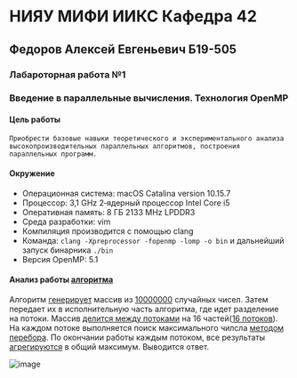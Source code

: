 # НИЯУ МИФИ ИИКС Кафедра 42
## Федоров Алексей Евгеньевич Б19-505
### Лабароторная работа №1
### Введение в параллельные вычисления. Технология OpenMP

#### Цель работы  
    Приобрести базовые навыки теоретического и экспериментального анализа         
    высокопроизводительных параллельных алгоритмов, построения параллельных программ. 
    
#### Окружение
  - Операционная система: macOS Catalina version 10.15.7
  - Процессор: 3,1 GHz 2‑ядерный процессор Intel Core i5
  - Оперативная память: 8 ГБ 2133 MHz LPDDR3
  - Среда разработки: vim
  - Компиляция производится с помощью clang
  - Команда: ```clang -Xpreprocessor -fopenmp -lomp -o bin``` и дальнейший запуск 			бинарника ```./bin```
  - Версия OpenMP: 5.1

#### Анализ работы [алгоритма](https://github.com/ullibniss/parallel-programming-2021/blob/master/labs/lab1/test.c)
  
  Алгоритм [генерирует](https://github.com/ullibniss/parallel-programming-2021/blob/master/labs/lab1/test.c#L21) массив из [10000000](https://github.com/ullibniss/parallel-programming-2021/blob/master/labs/lab1/test.c#L6) случайных чисел. Затем передает их в исполнительную часть алгоритма, где идет разделение на потоки. Массив [делится между потоками](https://github.com/ullibniss/parallel-programming-2021/blob/master/labs/lab1/test.c#L24) на 16 частей([16 потоков](https://github.com/ullibniss/parallel-programming-2021/blob/master/labs/lab1/test.c#L7)). На каждом потоке выполняется поиск максимального чилсла [методом перебора](https://github.com/ullibniss/parallel-programming-2021/blob/master/labs/lab1/test.c#L27). По окончании работы каждым потоком, все результаты [агрегируются](https://github.com/ullibniss/parallel-programming-2021/blob/master/labs/lab1/test.c#L24) в общий максимум. Выводится ответ.

 ![image](https://user-images.githubusercontent.com/55274498/132395963-c748f278-77c1-4838-abca-62aef4ea9c31.png)



